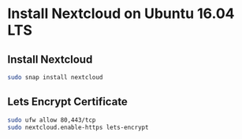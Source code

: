 # Install Nextcloud on Ubuntu 16.04 LTS

## Install Nextcloud

```bash
sudo snap install nextcloud
```

## Lets Encrypt Certificate

```bash
sudo ufw allow 80,443/tcp
sudo nextcloud.enable-https lets-encrypt
```
